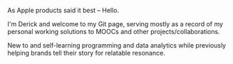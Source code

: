 As Apple products said it best – Hello.

I'm Derick and welcome to my Git page, serving mostly as a record of my personal working solutions to MOOCs and other projects/collaborations. 

New to and self-learning programming and data analytics while previously helping brands tell their story for relatable resonance.

<!---
derickleewj/derickleewj is a ✨ special ✨ repository because its `README.md` (this file) appears on your GitHub profile.
You can click the Preview link to take a look at your changes.
--->
